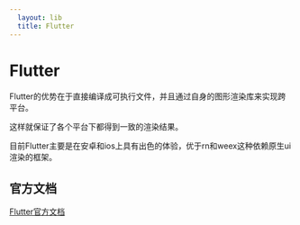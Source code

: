 ```yaml
---
  layout: lib
  title: Flutter
---
```


# Flutter

Flutter的优势在于直接编译成可执行文件，并且通过自身的图形渲染库来实现跨平台。

这样就保证了各个平台下都得到一致的渲染结果。

目前Flutter主要是在安卓和ios上具有出色的体验，优于rn和weex这种依赖原生ui渲染的框架。

## 官方文档

[Flutter官方文档](https://flutter.dev/)

